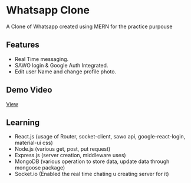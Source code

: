# Whatsapp Clone
A Clone of Whatsapp created using MERN for the practice purpouse

## Features
  - Real Time messaging.
  - SAWO login & Google Auth Integrated.
  - Edit user Name and change profile photo.
  
## Demo Video
[View](https://github.com/jaypatel31/whatsapp-clone/blob/master/React%20App.mp4)

## Learning
  - React.js (usage of Router, socket-client, sawo api, google-react-login, material-ui css)
  - Node.js (various get, post, put request)
  - Express.js (server creation, middleware uses)
  - MongoDB (various operation to store data, update data through mongoose package)
  - Socket.io (Enabled the real time chating u creating server for it)
  
  
  


